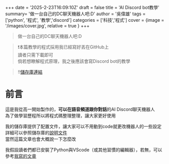 +++
date = '2025-2-23T16:09:10Z'
draft = false
title = 'AI Discord bot教學'
summary= '做一台自己的DC聊天機器人吧:D'
author = '吳偉雄'
tags = ['python', '程式', '教學','discord']
categories = ['科技','程式']
cover = {image = '/images/cover.jpg',  relative = true  }
+++
> 做一台自己的DC聊天機器人吧:D

> ❗本篇教學的程式採用我已經寫好丟在GitHub上  
讀者只需下載即可  
倘若想瞭解程式原理，我之後應該會寫Discord bot的教學

> ‼️[儲存庫連結](https://github.com/lchenglin29/Oksana_OpenSource)
# 前言
這是我從高一開始製作的，**可以在語音頻道跟你對話**的AI Discord聊天機器人  
為了做學習歷程所以將程式碼整理整理，讓大家更好使用

我的儲存庫提供了配置文件，讓大家可以不用動到code就更改機器人的一些設定  
詳細可以參照儲存庫的[說明文件](https://github.com/lchenglin29/Oksana_OpenSource/blob/main/README.md)  
當然這篇文章也會大概說一下怎麼改

我假設讀者們都已安裝了Python與VScode（或其他習慣的編輯器），若無，可以參考[我寫的文章](/posts/python-tutorial-0/)